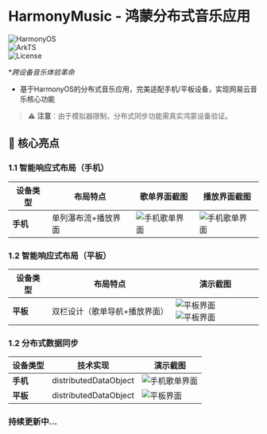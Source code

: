 # HarmonyMusic - 鸿蒙分布式音乐应用

![HarmonyOS](https://img.shields.io/badge/HarmonyOS-4.0-blue)  
![ArkTS](https://img.shields.io/badge/ArkTS-1.0-orange)  
![License](https://img.shields.io/badge/License-Apache--2.0-green)

**跨设备音乐体验革命*
- 基于HarmonyOS的分布式音乐应用，完美适配手机/平板设备，实现网易云音乐核心功能

> ⚠️ **注意**：由于模拟器限制，分布式同步功能需真实鸿蒙设备验证。

## 🌟 核心亮点

### 1.1 智能响应式布局（手机）
| 设备类型       | 布局特点                          | 歌单界面截图               |  播放界面截图      |
|----------------|-----------------------------------|------------------------------|--------------------|
| **手机**       | 单列瀑布流+播放界面              | ![手机歌单界面](https://github.com/user-attachments/assets/bde5b0c3-17df-4dbd-a77d-e0b9faf6b59c)|![手机歌单界面](https://github.com/user-attachments/assets/e7373341-6165-4a80-9061-6de46955c474)|

### 1.2 智能响应式布局（平板）
| 设备类型       | 布局特点                          | 演示截图               |
|----------------|-----------------------------------|------------------------------|
| **平板**       | 双栏设计（歌单导航+播放界面）     | ![平板界面](https://github.com/user-attachments/assets/23c571b5-b78d-4831-8f08-17c9a4998649)![平板界面](https://github.com/user-attachments/assets/0a6cd30e-5196-4f93-b8df-68d17993204b)   |




### 1.2 分布式数据同步
| 设备类型       | 技术实现                          | 演示截图               |
|----------------|-----------------------------------|------------------------------|
| **手机**       | distributedDataObject             | ![手机歌单界面](https://github.com/user-attachments/assets/070b63aa-1e7c-4f59-bcd8-2ea8069e0845)|
| **平板**       | distributedDataObject     | ![平板界面](https://github.com/user-attachments/assets/2013a666-603a-474d-a224-2fb9d8683ffb) |






### **持续更新中...**
